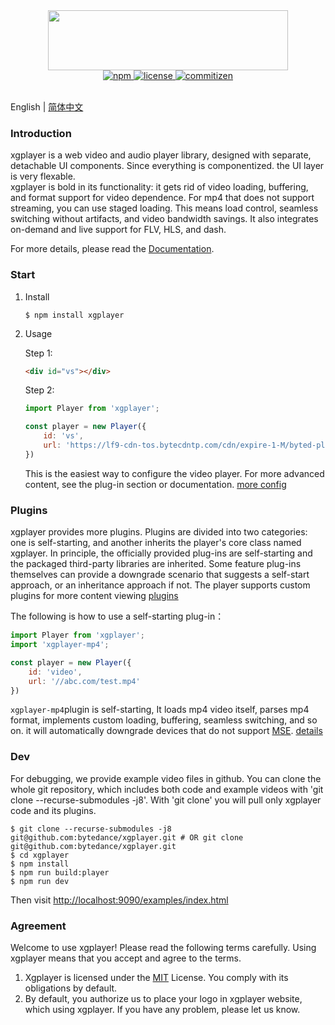 <div align="center">
    <img src="https://raw.githubusercontent.com/bytedance/xgplayer/master/xgplayer.png" width="384" height="96">
</div>
<div align="center">
    <a href="https://www.npmjs.com/package/xgplayer" target="_blank">
        <img src="https://img.shields.io/npm/v/xgplayer.svg" alt="npm">
    </a>
    <a href="https://www.npmjs.com/package/xgplayer" target="_blank">
        <img src="https://img.shields.io/npm/l/xgplayer.svg" alt="license">
    </a>
    <a href="http://commitizen.github.io/cz-cli/">
        <img src="https://img.shields.io/badge/commitizen-friendly-brightgreen.svg" alt="commitizen">
    </a>
</div>
<br>

English | [简体中文](README.zh-CN.md)

### Introduction

xgplayer is a web video and audio player library, designed with separate, detachable UI components.  Since everything is componentized. the UI layer is very flexable.  
xgplayer is bold in its functionality: it gets rid of video loading, buffering, and format support for video dependence.
For mp4 that does not support streaming, you can use staged loading. This means load control, seamless switching without artifacts, and video bandwidth savings. It also integrates on-demand and live support for FLV, HLS, and dash.

For more details, please read the  [Documentation](http://h5player.bytedance.com/en/).

### Start

1. Install

    ```
    $ npm install xgplayer
    ```

2. Usage

    Step 1:

    ```html
    <div id="vs"></div>
    ```
    Step 2:

    ```js
    import Player from 'xgplayer';

    const player = new Player({
        id: 'vs',
        url: 'https://lf9-cdn-tos.bytecdntp.com/cdn/expire-1-M/byted-player-videos/1.0.0/xgplayer-demo.mp4'
    })
    ```

    This is the easiest way to configure the video player. For more advanced content, see the plug-in section or documentation. [more config](http://h5player.bytedance.com/en/config/)




### Plugins

xgplayer provides more plugins. Plugins are divided into two categories: one is self-starting, and another inherits the player's core class named xgplayer. In principle, the officially provided plug-ins are self-starting and the packaged third-party libraries are inherited. Some feature plug-ins themselves can provide a downgrade scenario that suggests a self-start approach, or an inheritance approach if not. The player supports custom plugins for more content viewing [plugins](http://h5player.bytedance.com/en/plugins/)

The following is how to use a self-starting plug-in：

```js
import Player from 'xgplayer';
import 'xgplayer-mp4';

const player = new Player({
    id: 'video',
    url: '//abc.com/test.mp4'
})
```

<code>xgplayer-mp4</code>plugin is self-starting, It loads mp4 video itself, parses mp4 format, implements custom loading, buffering, seamless switching, and so on. it will automatically downgrade devices that do not support [MSE](https://www.w3.org/TR/media-source/). [details](http://h5player.bytedance.com/en/plugins/#xgplayer-mp4)



### Dev

For debugging, we provide example video files in github. You can clone the whole git repository, which includes both code and example videos with 'git clone --recurse-submodules -j8'. With 'git clone' you will pull only xgplayer code and its plugins.

```
$ git clone --recurse-submodules -j8 git@github.com:bytedance/xgplayer.git # OR git clone git@github.com:bytedance/xgplayer.git
$ cd xgplayer
$ npm install
$ npm run build:player
$ npm run dev
```

Then visit [http://localhost:9090/examples/index.html](http://localhost:9090/examples/index.html)


### Agreement

Welcome to use xgplayer! Please read the following terms carefully. Using xgplayer means that you accept and agree to the terms.
1. Xgplayer is licensed under the [MIT](http://opensource.org/licenses/MIT) License. You comply with its obligations by default.
2. By default, you authorize us to place your logo in xgplayer website, which using xgplayer.
If you have any problem, please let us know.
